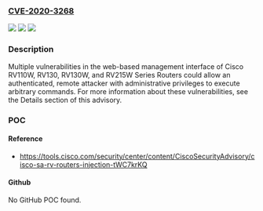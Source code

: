 ### [CVE-2020-3268](https://cve.mitre.org/cgi-bin/cvename.cgi?name=CVE-2020-3268)
![](https://img.shields.io/static/v1?label=Product&message=Cisco%20RV130W%20Wireless-N%20Multifunction%20VPN%20Router%20Firmware%20&color=blue)
![](https://img.shields.io/static/v1?label=Version&message=n%2Fa&color=blue)
![](https://img.shields.io/static/v1?label=Vulnerability&message=CWE-119&color=brighgreen)

### Description

Multiple vulnerabilities in the web-based management interface of Cisco RV110W, RV130, RV130W, and RV215W Series Routers could allow an authenticated, remote attacker with administrative privileges to execute arbitrary commands. For more information about these vulnerabilities, see the Details section of this advisory.

### POC

#### Reference
- https://tools.cisco.com/security/center/content/CiscoSecurityAdvisory/cisco-sa-rv-routers-injection-tWC7krKQ

#### Github
No GitHub POC found.

